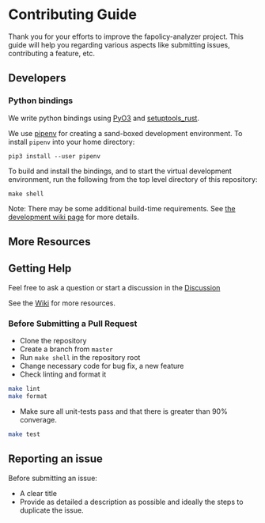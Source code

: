 # Contributing Guide

Thank you for your efforts to improve the fapolicy-analyzer project. This guide
will help you regarding various aspects like submitting issues, contributing a
feature, etc.

## Developers

### Python bindings

We write python bindings using [PyO3](https://github.com/PyO3/pyo3) and [setuptools_rust](https://setuptools-rust.readthedocs.io/en/latest/).

We use [pipenv](https://pipenv.pypa.io/en/latest/) for creating a sand-boxed development environment.  To install `pipenv` into your home directory:

```{shell}
pip3 install --user pipenv
```

To build and install the bindings, and to start the virtual development environment, run the following from the top level directory of this repository:

```{shell}
make shell
```

Note: There may be some additional build-time requirements.  See [the development wiki page](https://github.com/ctc-oss/fapolicy-analyzer/wiki/Development) for more details.

## More Resources

## Getting Help
Feel free to ask a question or start a discussion in the [Discussion](https://github.com/ctc-oss/fapolicy-analyzer/discussions)


See the [Wiki](https://github.com/ctc-oss/fapolicy-analyzer/wiki) for more resources.

### Before Submitting a Pull Request

-   Clone the repository
-   Create a branch from `master`
-   Run `make shell` in the repository root
-   Change necessary code for bug fix, a new feature
-   Check linting and format it

```bash
make lint
make format
```

-   Make sure all  unit-tests pass and that there is greater than 90% converage.

```bash
make test
```

## Reporting an issue

Before submitting an issue:

-   A clear title
-   Provide as detailed a description as possible and ideally the steps to
    duplicate the issue.
